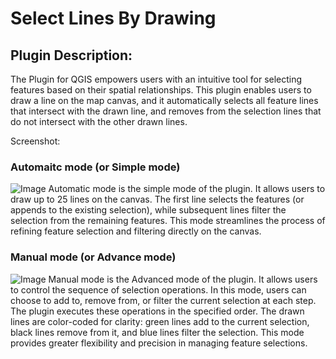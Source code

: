 # Select Lines By Drawing

## Plugin Description:

The Plugin for QGIS empowers users with an intuitive tool for selecting features based on their spatial relationships. This plugin enables users to draw a line on the map canvas, and it automatically selects all feature lines that intersect with the drawn line, and removes from the selection lines that do not intersect with the other drawn lines.

Screenshot:

### Automaitc mode (or Simple mode)

![Image](media/automatic_mode.png)
Automatic mode is the simple mode of the plugin. It allows users to draw up to 25 lines on the canvas. The first line selects the features (or appends to the existing selection), while subsequent lines filter the selection from the remaining features. This mode streamlines the process of refining feature selection and filtering directly on the canvas.

### Manual mode (or Advance mode)

![Image](media/manual_mode.png)
Manual mode is the Advanced mode of the plugin. It allows users to control the sequence of selection operations. In this mode, users can choose to add to, remove from, or filter the current selection at each step. The plugin executes these operations in the specified order. The drawn lines are color-coded for clarity: green lines add to the current selection, black lines remove from it, and blue lines filter the selection. This mode provides greater flexibility and precision in managing feature selections.
